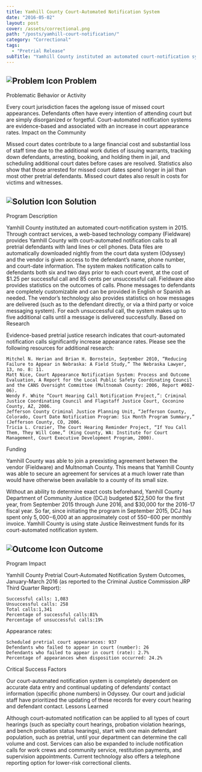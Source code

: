 ```yaml
---
title: Yamhill County Court-Automated Notification System
date: "2016-05-02"
layout: post
cover: /assets/correctional.png
path: "/posts/yamhill-court-notification/"
category: "Correctional"
tags:
  - "Pretrial Release"
subTitle: "Yamhill County instituted an automated court-notification system in 2015."
---
```

## ![Problem Icon](https://github.com/google/material-design-icons/raw/master/alert/1x_web/ic_error_outline_black_48dp.png "Problem") Problem

Problematic Behavior or Activity

Every court jurisdiction faces the agelong issue of missed court appearances. Defendants often have every intention of attending court but are simply disorganized or forgetful. Court-automated notification systems are evidence-based and associated with an increase in court appearance rates.
Impact on the Community

Missed court dates contribute to a large financial cost and substantial loss of staff time due to the additional work duties of issuing warrants, tracking down defendants, arresting, booking, and holding them in jail, and scheduling additional court dates before cases are resolved. Statistics also show that those arrested for missed court dates spend longer in jail than most other pretrial defendants. Missed court dates also result in costs for victims and witnesses.

## ![Solution Icon](https://github.com/google/material-design-icons/raw/master/action/1x_web/ic_lightbulb_outline_black_48dp.png "Solution") Solution

Program Description

Yamhill County instituted an automated court-notification system in 2015. Through contract services, a web-based technology company (Fieldware) provides Yamhill County with court-automated notification calls to all pretrial defendants with land lines or cell phones. Data files are automatically downloaded nightly from the court data system (Odyssey) and the vendor is given access to the defendant’s name, phone number, and court-date information. The system makes notification calls to defendants both six and two days prior to each court event, at the cost of $1.25 per successful call and 85 cents per unsuccessful call. Fieldware also provides statistics on the outcomes of calls. Phone messages to defendants are completely customizable and can be provided in English or Spanish as needed. The vendor’s technology also provides statistics on how messages are delivered (such as to the defendant directly, or via a third party or voice messaging system). For each unsuccessful call, the system makes up to five additional calls until a message is delivered successfully.
Based on Research

Evidence-based pretrial justice research indicates that court-automated notification calls significantly increase appearance rates.
Please see the following resources for additional research:

    Mitchel N. Herian and Brian H. Bornstein, September 2010, “Reducing Failure to Appear in Nebraska: A Field Study,” The Nebraska Lawyer, 13, no. 8: 11.
    Matt Nice, Court Appearance Notification System: Process and Outcome Evaluation, A Report for the Local Public Safety Coordinating Council and the CANS Oversight Committee (Multnomah County: 2006, Report #002-06).
    Wendy F. White “Court Hearing Call Notification Project,”: Criminal Justice Coordinating Council and Flagstaff Justice Court, Coconino County, AZ, 2006.
    Jefferson County Criminal Justice Planning Unit, “Jefferson County, Colorado, Court Date Notification Program: Six Month Program Summary,” (Jefferson County, CO, 2006.
    Tricia L. Crozier, The Court Hearing Reminder Project, “If You Call Them, They Will Come,” (King County, WA: Institute for Court Management, Court Executive Development Program, 2000).

Funding

Yamhill County was able to join a preexisting agreement between the vendor (Fieldware) and Multnomah County. This means that Yamhill County was able to secure an agreement for services at a much lower rate than would have otherwise been available to a county of its small size.

Without an ability to determine exact costs beforehand, Yamhill County Department of Community Justice (DCJ) budgeted $22,500 for the first year, from September 2015 through June 2016, and $30,000 for the 2016-17 fiscal year. So far, since initiating the program in September 2015, DCJ has spent only $5,000-$6,000 at an approximately cost of $550-$600 per monthly invoice. Yamhill County is using state Justice Reinvestment funds for its court-automated notification system.

## ![Outcome Icon](https://github.com/google/material-design-icons/raw/master/action/1x_web/ic_view_list_black_48dp.png "Outcome") Outcome

Program Impact

Yamhill County Pretrial Court-Automated Notification System Outcomes,
January-March 2016 (as reported to the Criminal Justice Commission JRP Third Quarter Report):

    Successful calls: 1,083
    Unsuccessful calls: 258
    Total calls:1,341
    Percentage of successful calls:81%
    Percentage of unsuccessful calls:19%

Appearance rates:

    Scheduled pretrial court appearances: 937
    Defendants who failed to appear in court (number): 26
    Defendants who failed to appear in court (rate): 2.7%
    Percentage of appearances when disposition occurred: 24.2%

Critical Success Factors

Our court-automated notification system is completely dependent on accurate data entry and continual updating of defendants’ contact information (specific phone numbers) in Odyssey. Our court and judicial staff have prioritized the updating of these records for every court hearing and defendant contact.
Lessons Learned

Although court-automated notification can be applied to all types of court hearings (such as specialty court hearings, probation violation hearings, and bench probation status hearings), start with one main defendant population, such as pretrial, until your department can determine the call volume and cost. Services can also be expanded to include notification calls for work crews and community service, restitution payments, and supervision appointments. Current technology also offers a telephone reporting option for lower-risk correctional clients.